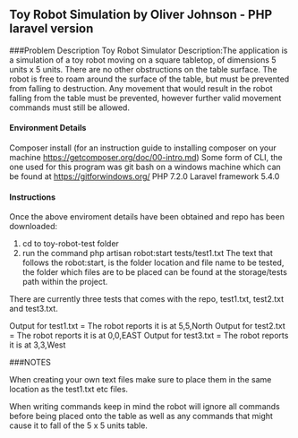 ## Toy Robot Simulation by Oliver Johnson - PHP laravel version

###Problem Description 
Toy Robot Simulator
Description:The application is a simulation of a toy robot moving on a square tabletop, of dimensions 5 units x 5 units.
There are no other obstructions on the table surface. The robot is free to roam around the surface of the table, but must be prevented from falling to destruction. 
Any movement that would result in the robot falling from the table must be prevented, however further valid movement commands must still be allowed.

#### Environment Details
Composer install (for an instruction guide to installing composer on your machine https://getcomposer.org/doc/00-intro.md)
Some form of CLI, the one used for this program was git bash on a windows machine which can be found at https://gitforwindows.org/
PHP 7.2.0
Laravel framework 5.4.0


#### Instructions

Once the above enviroment details have been obtained and repo has been downloaded: 

1. cd to toy-robot-test folder
2. run the command php artisan robot:start tests/test1.txt 
The text that follows the robot:start, is the folder location and file name to be tested, the folder which files are to be placed can be found at the storage/tests path within the project. 

There are currently three tests that comes with the repo, test1.txt, test2.txt and test3.txt. 

Output for test1.txt = The robot reports it is at 5,5,North
Output for test2.txt = The robot reports it is at 0,0,EAST
Output for test3.txt = The robot reports it is at 3,3,West

###NOTES

When creating your own text files make sure to place them in the same location as the test1.txt etc files.

When writing commands keep in mind the robot will ignore all commands before being placed onto the table as well as any commands that might cause it to fall of the 5 x 5 units table. 


